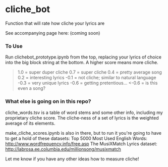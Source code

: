 # cliche_bot
Function that will rate how cliche your lyrics are

See accompanying page here: (coming soon)

### To Use
Run clichebot_prototype.ipynb from the top, replacing your lyrics of choice into the big block string at the bottom.
A higher score means more cliche.
>1.0 = super duper cliche
>0.7 = super cliche
>0.4 = pretty average song
>0.2 = interesting lyrics
>-0.1 = not cliche; similar to natural language
>-0.3 = very unique lyrics
>-0.6 = getting pretentious...
<-0.6 = is this even a song?

### What else is going on in this repo?
cliche_words.tsv is a table of word stems and some other info, including my proprietary cliche score. The cliche-ness of a set of lyrics is the weighted average of its elements.

make_cliche_scores.ipynb is also in there, but to run it you're going to have to get a hold of these datasets:
Top 5000 Most Used English Words: http://www.wordfrequency.info/free.asp
The MusiXMatch Lyrics dataset: http://labrosa.ee.columbia.edu/millionsong/musixmatch

Let me know if you have any other ideas how to measure cliche!
